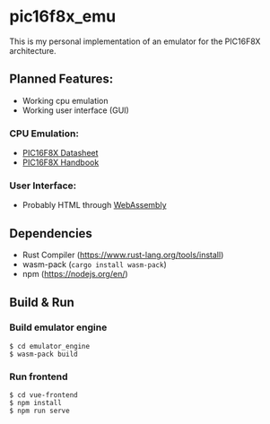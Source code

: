 # pic16f8x_emu
This is my personal implementation of an emulator for the PIC16F8X architecture.

## Planned Features:
- Working cpu emulation
- Working user interface (GUI)

### CPU Emulation:
- [PIC16F8X Datasheet](https://moodle.dhbw.de/pluginfile.php/95874/mod_resource/content/2/PIC16F8x.pdf)
- [PIC16F8X Handbook](https://moodle.dhbw.de/pluginfile.php/101988/mod_resource/content/2/Themenblatt_PIC_programmieren.pdf)

### User Interface:
- Probably HTML through [WebAssembly](https://webassembly.org/)

## Dependencies
- Rust Compiler (https://www.rust-lang.org/tools/install)
- wasm-pack (`cargo install wasm-pack`)
- npm (https://nodejs.org/en/) 

## Build & Run
### Build emulator engine
```
$ cd emulator_engine
$ wasm-pack build
```

### Run frontend
```
$ cd vue-frontend
$ npm install
$ npm run serve
```
